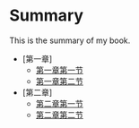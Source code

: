 # Summary
This is the summary of my book.

- [第一章]
    - [第一章第一节](1/1_1.md)
    - [第一章第二节](1/1_1.md)
- [第二章]
    - [第二章第一节](2/1_1.md)
    - [第二章第二节](2/1_1.md)